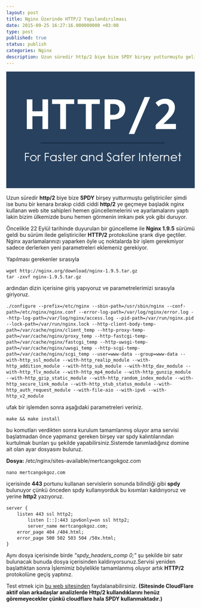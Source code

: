 ```yaml
---
layout: post
title: Nginx Üzerinde HTTP/2 Yapılandırılması
date: 2015-09-25 16:27:16.000000000 +03:00
type: post
published: true
status: publish
categories: Nginx
description: Uzun süredir http/2 biye bize SPDY birşey yutturmuştu geliştiriciler şimdi ise bunu bir kenara bırakıp ciddi ciddi http2 ye geçmeye başladık nginx
---
```


![1439288659](/assets/1439288659.png)

Uzun süredir **http/2** biye bize **SPDY** birşey yutturmuştu geliştiriciler şimdi ise bunu bir kenara bırakıp ciddi ciddi **http/2** ye geçmeye başladık nginx kullanan web site sahipleri hemen güncellemelerini ve ayarlamalarını yaptı lakin bizim ülkemizde bunu hemen görmenin imkanı pek yok gibi duruyor.

Öncelikle 22 Eylül tarihinde duyurulan bir güncelleme ile **Nginx 1.9.5** sürümü geldi bu sürüm ilede geliştiriciler **HTTP/2** protokolüne şrank diye geçtiler. Nginx ayarlamalarınızı yaparken öyle uç noktalarda bir işlem gerekmiyor sadece derlerken yeni parametreleri eklemeniz gerekiyor.

Yapılması gerekenler sırasıyla

    wget http://nginx.org/download/nginx-1.9.5.tar.gz
    tar -zxvf nginx-1.9.5.tar.gz

ardından dizin içerisine giriş yapıyoruz ve parametrelerimizi sırasıyla giriyoruz.

    ./configure --prefix=/etc/nginx --sbin-path=/usr/sbin/nginx --conf-path=/etc/nginx/nginx.conf --error-log-path=/var/log/nginx/error.log --http-log-path=/var/log/nginx/access.log --pid-path=/var/run/nginx.pid --lock-path=/var/run/nginx.lock --http-client-body-temp-path=/var/cache/nginx/client_temp --http-proxy-temp-path=/var/cache/nginx/proxy_temp --http-fastcgi-temp-path=/var/cache/nginx/fastcgi_temp --http-uwsgi-temp-path=/var/cache/nginx/uwsgi_temp --http-scgi-temp-path=/var/cache/nginx/scgi_temp --user=www-data --group=www-data --with-http_ssl_module --with-http_realip_module --with-http_addition_module --with-http_sub_module --with-http_dav_module --with-http_flv_module --with-http_mp4_module --with-http_gunzip_module --with-http_gzip_static_module --with-http_random_index_module --with-http_secure_link_module --with-http_stub_status_module --with-http_auth_request_module --with-file-aio --with-ipv6 --with-http_v2_module

ufak bir işlemden sonra aşağıdaki parametreleri veriniz.

    make && make install

bu komutları verdikten sonra kurulum tamamlanmış oluyor ama servisi başlatmadan önce yapmanız gereken birşey var spdy kalıntılarından kurtulmak bunları şu şekilde yapabilirsiniz.Sistemde tanımladığınız domine ait olan ayar dosyasını buluruz.

**Dosya:** /etc/nginx/sites-available/mertcangokgoz.com

    nano mertcangokgoz.com

içerisinde **443** portunu kullanan servislerin sonunda bilindiği gibi **spdy** bulunuyor çünkü önceden spdy kullanıyorduk bu kısımları kaldırıyoruz ve yerine **http2** yazıyoruz.

    server {
    	listen 443 ssl http2;
            listen [::]:443 ipv6only=on ssl http2;
            server_name mertcangokgoz.com;
    	error_page 404 /404.html;
       	error_page 500 502 503 504 /50x.html;
    }

Aynı dosya içerisinde birde _"spdy\_headers\_comp 0;"_ şu şekilde bir satır bulunacak bunuda dosya içerisinden kaldırıyorsunuz.Servisi yeniden başlattıktan sonra İşlemimiz böylelikle tamamlanmış oluyor artık **HTTP/2** protokolüne geçiş yaptınız.

Test etmek için [bu web sitesinden](https://www.h2check.org/) faydalanabilirsiniz. **(Sitesinde CloudFlare aktif olan arkadaşlar analizlerde Http/2 kullandıklarını henüz göremeyecekler çünkü cloudflare hala SPDY kullanmaktadır.)**
